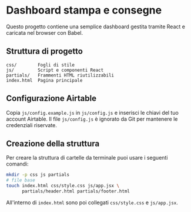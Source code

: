 # Dashboard stampa e consegne

Questo progetto contiene una semplice dashboard gestita tramite React e caricata nel browser con Babel.

## Struttura di progetto

```
css/        Fogli di stile
js/         Script e componenti React
partials/   Frammenti HTML riutilizzabili
index.html  Pagina principale
```

## Configurazione Airtable
Copia `js/config.example.js` in `js/config.js` e inserisci le chiavi del tuo
account Airtable. Il file `js/config.js` è ignorato da Git per mantenere le
credenziali riservate.

## Creazione della struttura
Per creare la struttura di cartelle da terminale puoi usare i seguenti comandi:

```bash
mkdir -p css js partials
# file base
touch index.html css/style.css js/app.jsx \
      partials/header.html partials/footer.html
```

All'interno di `index.html` sono poi collegati `css/style.css` e `js/app.jsx`.
